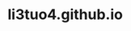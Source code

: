 # li3tuo4.github.io

<!-- Global site tag (gtag.js) - Google Analytics -->
<script async src="https://www.googletagmanager.com/gtag/js?id=UA-134744460-1"></script>
<script>
  window.dataLayer = window.dataLayer || [];
  function gtag(){dataLayer.push(arguments);}
  gtag('js', new Date());

  gtag('config', 'UA-134744460-1');
</script>

